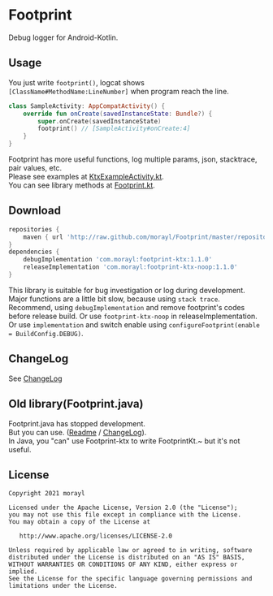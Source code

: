 # Footprint
Debug logger for Android-Kotlin.

Usage
-----

 You just write `footprint()`, logcat shows `[ClassName#MethodName:LineNumber]` when program reach the line.
 ```kotlin
 class SampleActivity: AppCompatActivity() {
     override fun onCreate(savedInstanceState: Bundle?) {
         super.onCreate(savedInstanceState)
         footprint() // [SampleActivity#onCreate:4]
     }
 }
 ```
 Footprint has more useful functions, log multiple params, json, stacktrace, pair values, etc.  
 Please see examples at [KtxExampleActivity.kt](/app/src/main/java/com/morayl/footprintexample/KtxExampleActivity.kt).  
 You can see library methods at [Footprint.kt](/footprint-ktx/src/main/java/com/morayl/footprintktx/Footprint.kt).

Download
--------

```groovy
repositories {
    maven { url 'http://raw.github.com/morayl/Footprint/master/repository' }
}
dependencies {
    debugImplementation 'com.morayl:footprint-ktx:1.1.0'
    releaseImplementation 'com.morayl:footprint-ktx-noop:1.1.0'
}
```
This library is suitable for bug investigation or log during development.  
Major functions are a little bit slow, because using `stack trace`.  
Recommend, using `debugImplementation` and remove footprint's codes before release build.
Or use `footprint-ktx-noop` in releaseImplementation.
Or use `implementation` and switch enable using `configureFootprint(enable = BuildConfig.DEBUG)`.

ChangeLog
--------

 See [ChangeLog](./CHANGELOG.md)
 
Old library(Footprint.java)
---------------------------
Footprint.java has stopped development.  
But you can use. ([Readme](./README_for_java.md) / [ChangeLog](./CHANGELOG_for_java.md)).  
In Java, you "can" use Footprint-ktx to write FootprintKt.~ but it's not useful.

License
--------

    Copyright 2021 morayl

    Licensed under the Apache License, Version 2.0 (the "License");
    you may not use this file except in compliance with the License.
    You may obtain a copy of the License at

       http://www.apache.org/licenses/LICENSE-2.0

    Unless required by applicable law or agreed to in writing, software
    distributed under the License is distributed on an "AS IS" BASIS,
    WITHOUT WARRANTIES OR CONDITIONS OF ANY KIND, either express or implied.
    See the License for the specific language governing permissions and
    limitations under the License.
